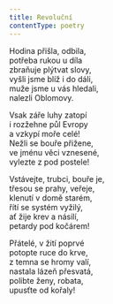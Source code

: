 ```yaml
---
title: Revoluční
contentType: poetry
---
```


<section>

Hodina přišla, odbila,  
potřeba rukou u díla  
zbraňuje plýtvat slovy,  
vyšli jsme blíž i do dáli,  
muže jsme u vás hledali,  
nalezli Oblomovy.

</section>

<section>

Vsak záře luhy zatopí  
i rozžehne půl Evropy  
a vzkypí moře celé!  
Nežli se bouře přižene,  
ve jménu věci vznesené,  
vylezte z pod postele!

</section>

<section>

Vstávejte, trubci, bouře je,  
třesou se prahy, veřeje,  
klenutí v domě starém,  
řítí se systém vyžilý,  
ať žije krev a násilí,  
petardy pod kočárem!

</section>

<section>

Přátelé, v žití poprvé  
potopte ruce do krve,  
z temna se hromy valí,  
nastala lázeň přesvatá,  
polibte ženy, robata,  
upusťte od kořaly!

</section>
